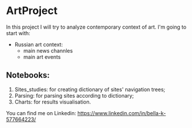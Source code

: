 # ArtProject
In this project I will try to analyze contemporary context of art. I'm going to start with:
- Russian art context:
  - main news channles
  - main art events

## Notebooks:
1. Sites_studies: for creating dictionary of sites' navigation trees;
2. Parsing: for parsing sites according to dictionary;
3. Charts: for results visualisation.

You can find me on Linkedin:
https://www.linkedin.com/in/bella-k-577664223/

